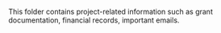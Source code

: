 This folder contains project-related information such as grant documentation, financial records, important emails.
